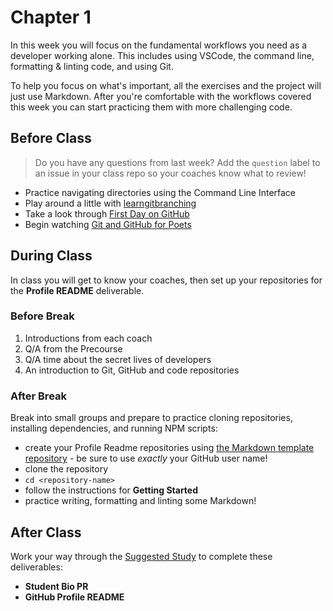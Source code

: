 # Chapter 1

In this week you will focus on the fundamental workflows you need as a developer working alone. This includes using VSCode, the command line, formatting & linting code, and using Git.

To help you focus on what's important, all the exercises and the project will just use Markdown. After you're comfortable with the workflows covered this week you can start practicing them with more challenging code.

## Before Class

> Do you have any questions from last week? Add the `question` label to an issue in your class repo so your coaches know what to review!

- Practice navigating directories using the Command Line Interface
- Play around a little with [learngitbranching](https://learngitbranching.js.org/)
- Take a look through [First Day on GitHub](https://lab.github.com/githubtraining/first-day-on-github)
- Begin watching [Git and GitHub for Poets](https://www.youtube.com/playlist?list=PLRqwX-V7Uu6ZF9C0YMKuns9sLDzK6zoiV)

## During Class

In class you will get to know your coaches, then set up your repositories for the **Profile README** deliverable.

### Before Break

1. Introductions from each coach
2. Q/A from the Precourse
3. Q/A time about the secret lives of developers
4. An introduction to Git, GitHub and code repositories

### After Break

Break into small groups and prepare to practice cloning repositories, installing dependencies, and running NPM scripts:

- create your Profile Readme repositories using [the Markdown template repository](https://github.com/HackYourFutureBelgium/template-markdown) - be sure to use _exactly_ your GitHub user name!
- clone the repository
- `cd <repository-name>`
- follow the instructions for **Getting Started**
- practice writing, formatting and linting some Markdown!

## After Class

Work your way through the [Suggested Study](./suggested-study.md) to complete these deliverables:

- **Student Bio PR**
- **GitHub Profile README**
